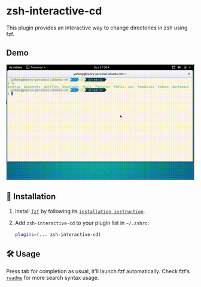 # zsh-interactive-cd

This plugin provides an interactive way to change directories in zsh using fzf.

## Demo

![`demo`](demo.gif)

## 🚀 Installation

1. Install [`fzf`](https://github.com/junegunn/fzf) by following its
   [`installation instruction`](https://github.com/junegunn/fzf#installation).

2. Add `zsh-interactive-cd` to your plugin list in `~/.zshrc`:

    ```zsh
    plugins=(... zsh-interactive-cd)
    ```

## 🛠️ Usage

Press tab for completion as usual, it'll launch fzf automatically. Check fzf’s
[`readme`](https://github.com/junegunn/fzf#search-syntax) for more search syntax
usage.
